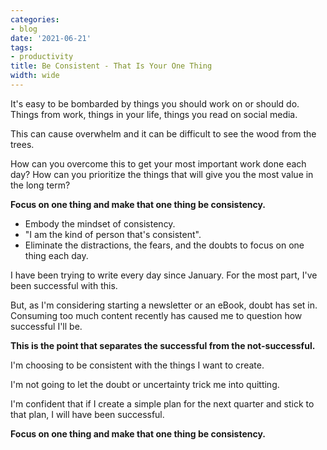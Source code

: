 ```yaml
---
categories:
- blog
date: '2021-06-21'
tags:
- productivity
title: Be Consistent - That Is Your One Thing
width: wide
---
```


It's easy to be bombarded by things you should work on or should do. Things from work, things in your life, things you read on social media.

This can cause overwhelm and it can be difficult to see the wood from the trees.

How can you overcome this to get your most important work done each day? How can you prioritize the things that will give you the most value in the long term?

**Focus on one thing and make that one thing be consistency.**

- Embody the mindset of consistency. 
- "I am the kind of person that's consistent".
- Eliminate the distractions, the fears, and the doubts to focus on one thing each day.

I have been trying to write every day since January. For the most part, I've been successful with this. 

But, as I'm considering starting a newsletter or an eBook, doubt has set in. Consuming too much content recently has caused me to question how successful I'll be.

**This is the point that separates the successful from the not-successful.** 

I'm choosing to be consistent with the things I want to create.  

I'm not going to let the doubt or uncertainty trick me into quitting.

I'm confident that if I create a simple plan for the next quarter and stick to that plan, I will have been successful.

**Focus on one thing and make that one thing be consistency.**